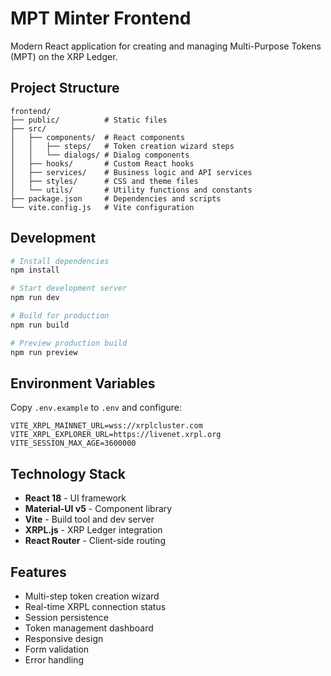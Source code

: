 # MPT Minter Frontend

Modern React application for creating and managing Multi-Purpose Tokens (MPT) on the XRP Ledger.

## Project Structure

```
frontend/
├── public/          # Static files
├── src/
│   ├── components/  # React components
│   │   ├── steps/   # Token creation wizard steps
│   │   └── dialogs/ # Dialog components
│   ├── hooks/       # Custom React hooks
│   ├── services/    # Business logic and API services
│   ├── styles/      # CSS and theme files
│   └── utils/       # Utility functions and constants
├── package.json     # Dependencies and scripts
└── vite.config.js   # Vite configuration
```

## Development

```bash
# Install dependencies
npm install

# Start development server
npm run dev

# Build for production
npm run build

# Preview production build
npm run preview
```

## Environment Variables

Copy `.env.example` to `.env` and configure:

```
VITE_XRPL_MAINNET_URL=wss://xrplcluster.com
VITE_XRPL_EXPLORER_URL=https://livenet.xrpl.org
VITE_SESSION_MAX_AGE=3600000
```

## Technology Stack

- **React 18** - UI framework
- **Material-UI v5** - Component library
- **Vite** - Build tool and dev server
- **XRPL.js** - XRP Ledger integration
- **React Router** - Client-side routing

## Features

- Multi-step token creation wizard
- Real-time XRPL connection status
- Session persistence
- Token management dashboard
- Responsive design
- Form validation
- Error handling